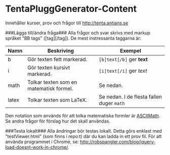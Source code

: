 TentaPluggGenerator-Content
===========================

Innehåller kurser, prov och frågor till http://tenta.antjans.se

###Lägga till/ändra fråga###
Alla frågor och svar skrivs med markup språket "BB tags" ([tag][/tag]).
De mest instressanta taggarna är:

| Namn          | Beskriving                                | Exempel                                   |
| ------------- | ----------------------------------------- | ------------------------------------------|
| b             | Gör texten fett markerad.                 | `[b]text[/b]` ger **text**                |
| i             | Gör texten kursivt markerad.              | `[i]text[/i]` ger _text_                  |
| math          | Tolkar texten som en matematisk formel.   | Se nedan.                                 |
| latex         | Tolkar texten som LaTeX.                  | Se nedan. I de flesta fallen duger `math` |

Den notation som används för att tolka matematiska formler är [ASCIIMath](http://www1.chapman.edu/~jipsen/mathml/asciimath.html). Se andra frågor för förslag hur det skall användas.

###Testa lokalt###
Alla ändringar bör testas lokalt. Detta görs enklast med "testViewer.html" (som finns i repo:t) där du kan ladda in ett prov fil. För att använda programmet i Chrome, se: http://robspangler.com/blog/jquery-load-doesnt-work-in-chrome/.
